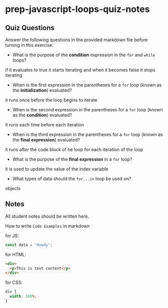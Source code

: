 # prep-javascript-loops-quiz-notes

## Quiz Questions

Answer the following questions in the provided markdown file before turning in this exercise:

- What is the purpose of the **condition** expression in the `for` and `while` loops?

if it evaluates to true it starts iterating and when it becomes false it stops iterating

- When is the first expression in the parentheses for a `for` loop (known as the **initialization**) evaluated?

it runs once before the loop begins to iterate

- When is the second expression in the parentheses for a `for` loop (known as the **condition**) evaluated?

it runs each time before each iteration

- When is the third expression in the parentheses for a `for` loop (known as the **final expression**) evaluated?

it runs after the code block of he loop for each iteration of the loop

- What is the purpose of the **final expression** in a `for` loop?

it is used to update the value of the index variable

- What types of data should the `for...in` loop be used on?

objects

## Notes

All student notes should be written here.

How to write `Code Examples` in markdown

for JS:

```javascript
const data = 'Howdy';
```

for HTML:

```html
<div>
  <p>This is text content</p>
</div>
```

for CSS:

```css
div {
  width: 100%;
}
```
